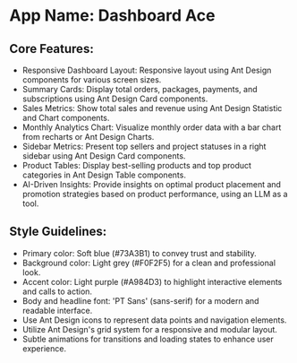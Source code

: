# **App Name**: Dashboard Ace

## Core Features:

- Responsive Dashboard Layout: Responsive layout using Ant Design components for various screen sizes.
- Summary Cards: Display total orders, packages, payments, and subscriptions using Ant Design Card components.
- Sales Metrics: Show total sales and revenue using Ant Design Statistic and Chart components.
- Monthly Analytics Chart: Visualize monthly order data with a bar chart from recharts or Ant Design Charts.
- Sidebar Metrics: Present top sellers and project statuses in a right sidebar using Ant Design Card components.
- Product Tables: Display best-selling products and top product categories in Ant Design Table components.
- AI-Driven Insights: Provide insights on optimal product placement and promotion strategies based on product performance, using an LLM as a tool.

## Style Guidelines:

- Primary color: Soft blue (#73A3B1) to convey trust and stability.
- Background color: Light grey (#F0F2F5) for a clean and professional look.
- Accent color: Light purple (#A984D3) to highlight interactive elements and calls to action.
- Body and headline font: 'PT Sans' (sans-serif) for a modern and readable interface.
- Use Ant Design icons to represent data points and navigation elements.
- Utilize Ant Design's grid system for a responsive and modular layout.
- Subtle animations for transitions and loading states to enhance user experience.